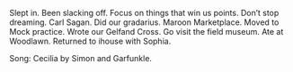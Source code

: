 Slept in. Been slacking off. Focus on things that win us points. Don’t stop dreaming. Carl Sagan. Did our gradarius. Maroon Marketplace. Moved to Mock practice. Wrote our Gelfand Cross. Go visit the field museum. Ate at Woodlawn. Returned to ihouse with Sophia.

Song: Cecilia by Simon and Garfunkle.
